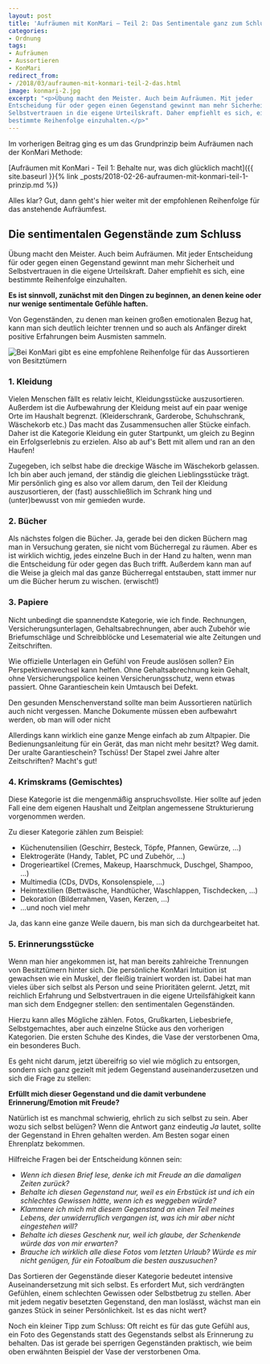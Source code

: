 ```yaml
---
layout: post
title: 'Aufräumen mit KonMari – Teil 2: Das Sentimentale ganz zum Schluss'
categories:
- Ordnung
tags:
- Aufräumen
- Aussortieren
- KonMari
redirect_from:
- /2018/03/aufraumen-mit-konmari-teil-2-das.html
image: konmari-2.jpg
excerpt: "<p>Übung macht den Meister. Auch beim Aufräumen. Mit jeder
Entscheidung für oder gegen einen Gegenstand gewinnt man mehr Sicherheit und
Selbstvertrauen in die eigene Urteilskraft. Daher empfiehlt es sich, eine
bestimmte Reihenfolge einzuhalten.</p>"
---
```


Im vorherigen Beitrag ging es um das Grundprinzip beim Aufräumen
nach der KonMari Methode:

[Aufräumen mit KonMari - Teil 1: Behalte nur, was dich glücklich macht]({{ site.baseurl }}{% link _posts/2018-02-26-aufraumen-mit-konmari-teil-1-prinzip.md %})

Alles klar? Gut, dann geht's hier weiter mit der empfohlenen
Reihenfolge für das anstehende Aufräumfest.

## Die sentimentalen Gegenstände zum Schluss

Übung macht den Meister. Auch beim Aufräumen. Mit jeder Entscheidung für
oder gegen einen Gegenstand gewinnt man mehr Sicherheit und
Selbstvertrauen in die eigene Urteilskraft. Daher empfiehlt es sich,
eine bestimmte Reihenfolge einzuhalten.

**Es ist sinnvoll, zunächst mit den Dingen zu beginnen, an denen keine
oder nur wenige sentimentale Gefühle haften.**

Von Gegenständen, zu denen man keinen großen emotionalen Bezug hat, kann
man sich deutlich leichter trennen und so auch als Anfänger direkt
positive Erfahrungen beim Ausmisten sammeln.

![Bei KonMari gibt es eine empfohlene Reihenfolge für das Aussortieren von Besitztümern]({{site.baseurl}}/assets/img/posts/konmari-2.jpg)

### 1. Kleidung

Vielen Menschen fällt es relativ leicht, Kleidungsstücke auszusortieren.
Außerdem ist die Aufbewahrung der Kleidung meist auf ein paar wenige
Orte im Haushalt begrenzt. (Kleiderschrank, Garderobe, Schuhschrank,
Wäschekorb etc.) Das macht das Zusammensuchen aller Stücke einfach.
Daher ist die Kategorie Kleidung ein guter Startpunkt, um gleich zu
Beginn ein Erfolgserlebnis zu erzielen. Also ab auf's Bett mit allem
und ran an den Haufen!

Zugegeben, ich selbst habe die dreckige Wäsche im Wäschekorb gelassen.
Ich bin aber auch jemand, der ständig die gleichen Lieblingsstücke
trägt. Mir persönlich ging es also vor allem darum, den Teil der
Kleidung auszusortieren, der (fast) ausschließlich im Schrank hing und
(unter)bewusst von mir gemieden wurde.

### 2. Bücher

Als nächstes folgen die Bücher. Ja, gerade bei den dicken Büchern mag
man in Versuchung geraten, sie nicht vom Bücherregal zu räumen. Aber es
ist wirklich wichtig, jedes einzelne Buch in der Hand zu halten, wenn
man die Entscheidung für oder gegen das Buch trifft. Außerdem kann man
auf die Weise ja gleich mal das ganze Bücherregal entstauben, statt
immer nur um die Bücher herum zu wischen. (erwischt!)

### 3. Papiere

Nicht unbedingt die spannendste Kategorie, wie ich finde.
Rechnungen, Versicherungsunterlagen, Gehaltsabrechnungen, aber auch
Zubehör wie Briefumschläge und Schreibblöcke und Lesematerial wie alte
Zeitungen und Zeitschriften.

Wie offizielle Unterlagen ein Gefühl von Freude auslösen sollen? Ein
Perspektivenwechsel kann helfen. Ohne Gehaltsabrechnung kein Gehalt,
ohne Versicherungspolice keinen Versicherungsschutz, wenn etwas
passiert. Ohne Garantieschein kein Umtausch bei Defekt.

Den gesunden Menschenverstand sollte man beim Aussortieren natürlich
auch nicht vergessen. Manche Dokumente müssen eben aufbewahrt werden, ob
man will oder nicht

Allerdings kann wirklich eine ganze Menge einfach ab zum Altpapier.
Die Bedienungsanleitung für ein Gerät, das man nicht mehr besitzt? Weg
damit. Der uralte Garantieschein? Tschüss! Der Stapel zwei Jahre alter
Zeitschriften? Macht's gut!

### 4. Krimskrams (Gemischtes)

Diese Kategorie ist die mengenmäßig anspruchsvollste. Hier sollte auf
jeden Fall eine dem eigenen Haushalt und Zeitplan angemessene
Strukturierung vorgenommen werden.

Zu dieser Kategorie zählen zum Beispiel:

-   Küchenutensilien (Geschirr, Besteck, Töpfe, Pfannen, Gewürze, ...)
-   Elektrogeräte (Handy, Tablet, PC und Zubehör, ...)
-   Drogerieartikel (Cremes, Makeup, Haarschmuck, Duschgel, Shampoo,
    ...)
-   Multimedia (CDs, DVDs, Konsolenspiele, ...)
-   Heimtextilien (Bettwäsche, Handtücher, Waschlappen, Tischdecken,
    ...)
-   Dekoration (Bilderrahmen, Vasen, Kerzen, ...)
-   ...und noch viel mehr

Ja, das kann eine ganze Weile dauern, bis man sich da durchgearbeitet
hat.

### 5. Erinnerungsstücke

Wenn man hier angekommen ist, hat man bereits zahlreiche Trennungen von
Besitztümern hinter sich. Die persönliche KonMari Intuition ist
gewachsen wie ein Muskel, der fleißig trainiert worden ist. Dabei hat
man vieles über sich selbst als Person und seine Prioritäten gelernt.
Jetzt, mit reichlich Erfahrung und Selbstvertrauen in die eigene
Urteilsfähigkeit kann man sich dem Endgegner stellen: den sentimentalen
Gegenständen.

Hierzu kann alles Mögliche zählen. Fotos, Grußkarten, Liebesbriefe,
Selbstgemachtes, aber auch einzelne Stücke aus den vorherigen
Kategorien. Die ersten Schuhe des Kindes, die Vase der verstorbenen Oma,
ein besonderes Buch.

Es geht nicht darum, jetzt übereifrig so viel wie möglich zu entsorgen,
sondern sich ganz gezielt mit jedem Gegenstand auseinanderzusetzen und
sich die Frage zu stellen:

**Erfüllt mich dieser Gegenstand und die damit verbundene
Erinnerung/Emotion mit Freude?**

Natürlich ist es manchmal schwierig, ehrlich zu sich selbst zu sein.
Aber wozu sich selbst belügen? Wenn die Antwort ganz eindeutig *Ja*
lautet, sollte der Gegenstand in Ehren gehalten werden. Am Besten sogar
einen Ehrenplatz bekommen.

Hilfreiche Fragen bei der Entscheidung können sein:

-   *Wenn ich diesen Brief lese, denke ich mit Freude an die damaligen
    Zeiten zurück?*
-   *Behalte ich diesen Gegenstand nur, weil es ein Erbstück ist und ich
    ein schlechtes Gewissen hätte, wenn ich es weggeben würde?*
-   *Klammere ich mich mit diesem Gegenstand an einen Teil meines
    Lebens, der unwiderruflich vergangen ist, was ich mir aber nicht
    eingestehen will?*
-   *Behalte ich dieses Geschenk nur, weil ich glaube, der Schenkende
    würde das von mir erwarten?*
-   *Brauche ich wirklich alle diese Fotos vom letzten Urlaub? Würde es
    mir nicht genügen, für ein Fotoalbum die besten auszusuchen?*

Das Sortieren der Gegenstände dieser Kategorie bedeutet intensive
Auseinandersetzung mit sich selbst. Es erfordert Mut, sich verdrängten
Gefühlen, einem schlechten Gewissen oder Selbstbetrug zu stellen. Aber
mit jedem negativ besetzten Gegenstand, den man loslässt, wächst man ein
ganzes Stück in seiner Persönlichkeit. Ist es das nicht wert?

Noch ein kleiner Tipp zum Schluss: Oft reicht es für das gute Gefühl
aus, ein Foto des Gegenstands statt des Gegenstands selbst als
Erinnerung zu behalten. Das ist gerade bei sperrigen Gegenständen
praktisch, wie beim oben erwähnten Beispiel der Vase der verstorbenen
Oma.
